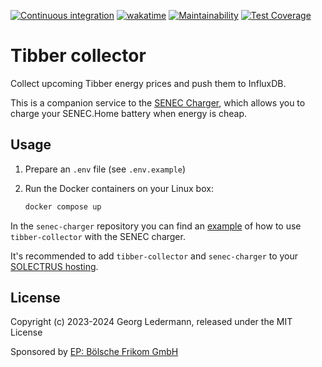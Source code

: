 [![Continuous integration](https://github.com/solectrus/tibber-collector/actions/workflows/push.yml/badge.svg)](https://github.com/solectrus/tibber-collector/actions/workflows/push.yml)
[![wakatime](https://wakatime.com/badge/user/697af4f5-617a-446d-ba58-407e7f3e0243/project/018c1bd2-0182-4fb4-a801-4bdd567f1a76.svg)](https://wakatime.com/badge/user/697af4f5-617a-446d-ba58-407e7f3e0243/project/018c1bd2-0182-4fb4-a801-4bdd567f1a76)
[![Maintainability](https://api.codeclimate.com/v1/badges/1b392dc7af3b0b5cb57d/maintainability)](https://codeclimate.com/repos/6572cf994f3c7e5e3e355636/maintainability)
[![Test Coverage](https://api.codeclimate.com/v1/badges/1b392dc7af3b0b5cb57d/test_coverage)](https://codeclimate.com/repos/6572cf994f3c7e5e3e355636/test_coverage)

# Tibber collector

Collect upcoming Tibber energy prices and push them to InfluxDB.

This is a companion service to the [SENEC Charger](https://github.com/solectrus/senec-charger), which allows you to charge your SENEC.Home battery when energy is cheap.

## Usage

1. Prepare an `.env` file (see `.env.example`)

2. Run the Docker containers on your Linux box:

   ```bash
   docker compose up
   ```

In the `senec-charger` repository you can find an [example](https://github.com/solectrus/senec-charger/blob/develop/compose.yml) of how to use `tibber-collector` with the SENEC charger.

It's recommended to add `tibber-collector` and `senec-charger` to your [SOLECTRUS hosting](https://github.com/solectrus/hosting).


## License

Copyright (c) 2023-2024 Georg Ledermann, released under the MIT License

Sponsored by [EP: Bölsche Frikom GmbH](https://www.ep.de/boelsche)
